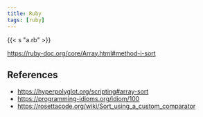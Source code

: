 ```yaml
---
title: Ruby
tags: [ruby]
---
```


{{< s "a.rb" >}}

<https://ruby-doc.org/core/Array.html#method-i-sort>

## References

- <https://hyperpolyglot.org/scripting#array-sort>
- <https://programming-idioms.org/idiom/100>
- <https://rosettacode.org/wiki/Sort_using_a_custom_comparator>
